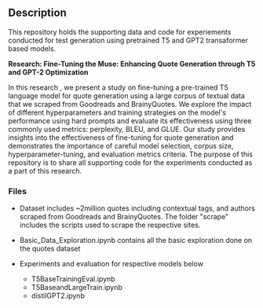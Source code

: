 ## Description 
This repository holds the supporting data and code for experiements conducted for test generation using pretrained T5 and GPT2 transaformer based models. 

**Research: Fine-Tuning the Muse: Enhancing Quote Generation through T5 and GPT-2 Optimization**

In this research , we present a study on fine-tuning a pre-trained T5 language model for quote generation using a large corpus of textual data that we scraped from Goodreads and BrainyQuotes. We explore the impact of different hyperparameters and training strategies on the model's performance using hard prompts and evaluate its effectiveness using three commonly used metrics: perplexity, BLEU, and GLUE. Our study provides insights into the effectiveness of fine-tuning for quote generation and demonstrates the importance of careful model selection, corpus size, hyperparameter-tuning, and evaluation metrics criteria. The purpose of this repository is to share all supporting code for the experiments conducted as a part of this research. 

### Files

- Dataset includes ~2million quotes including contextual tags, and authors scraped from Goodreads and BrainyQuotes. The folder "scrape" includes the scripts used to scrape the respective sites.

- Basic_Data_Exploration.ipynb contains all the basic exploration done on the quotes dataset
- Experiments and evaluation for respective models below
  - T5BaseTrainingEval.ipynb
  - T5BaseandLargeTrain.ipynb
  - distilGPT2.ipynb
